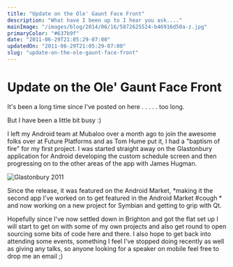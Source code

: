 ```yaml
---
title: "Update on the Ole' Gaunt Face Front"
description: "What have I been up to I hear you ask...."
mainImage: "/images/blog/2014/06/16/5872625524-b46916d50a-z.jpg"
primaryColor: "#637b9f"
date: "2011-06-29T21:05:29-07:00"
updatedOn: "2011-06-29T21:05:29-07:00"
slug: "update-on-the-ole-gaunt-face-front"
---
```


# Update on the Ole' Gaunt Face Front

It's been a long time since I've posted on here . . . . . too long.

But I have been a little bit busy :)

I left my Android team at Mubaloo over a month ago to join the awesome folks over at Future Platforms and as Tom Hume put it, I had a "baptism of fire" for my first project. I was started straight away on the Glastonbury application for Android developing the custom schedule screen and then progressing on to the other areas of the app with James Hugman.

![Glastonbury 2011](//farm4.static.flickr.com/3584/5764832139_a19be8f451_o.jpg)

Since the release, it was featured on the Android Market, *making it the second app I've worked on to get featured in the Android Market #cough * and now working on a new project for Symbian and getting to grip with Qt.

Hopefully since I've now settled down in Brighton and got the flat set up I will start to get on with some of my own projects and also get round to open sourcing some bits of code here and there. I also hope to get back into attending some events, something I feel I've stopped doing recently as well as giving any talks, so anyone looking for a speaker on mobile feel free to drop me an email ;)
